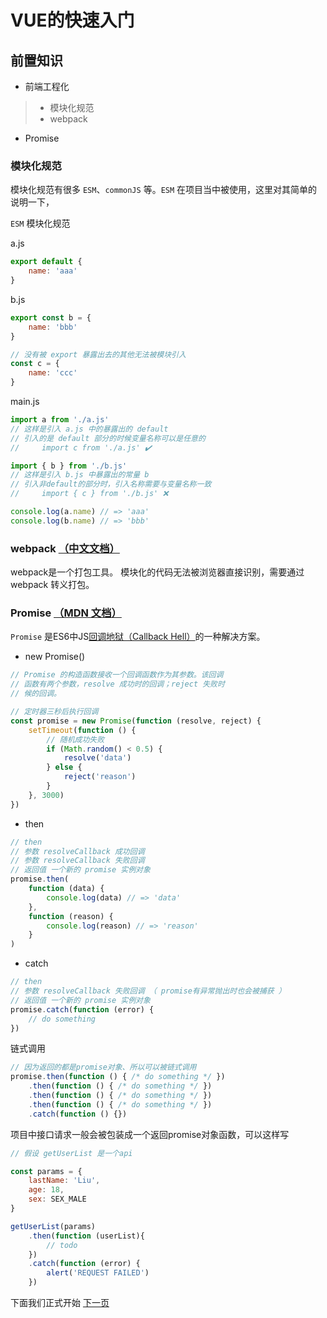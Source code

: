 # VUE的快速入门
## 前置知识
- 前端工程化
> - 模块化规范
> - webpack
- Promise
### 模块化规范
模块化规范有很多 `ESM`、`commonJS` 等。`ESM` 在项目当中被使用，这里对其简单的说明一下，

`ESM` 模块化规范

a.js
```javascript
export default {
    name: 'aaa'
}
```
b.js
```javascript
export const b = {
    name: 'bbb'
}

// 没有被 export 暴露出去的其他无法被模块引入
const c = {
    name: 'ccc'
}
```
main.js
```javascript
import a from './a.js' 
// 这样是引入 a.js 中的暴露出的 default
// 引入的是 default 部分的时候变量名称可以是任意的
//     import c from './a.js' ✔️

import { b } from './b.js'
// 这样是引入 b.js 中暴露出的常量 b
// 引入非default的部分时，引入名称需要与变量名称一致
//     import { c } from './b.js' ❌

console.log(a.name) // => 'aaa'
console.log(b.name) // => 'bbb'
```

### webpack [（中文文档）](https://webpack.docschina.org/concepts/)

webpack是一个打包工具。
模块化的代码无法被浏览器直接识别，需要通过 webpack 转义打包。

### Promise [（MDN 文档）](https://developer.mozilla.org/zh-CN/docs/Web/JavaScript/Reference/Global_Objects/Promise)
`Promise` 是ES6中JS[回调地狱（Callback Hell）](https://zhuanlan.zhihu.com/p/39580112)的一种解决方案。

- new Promise()
```javaScript
// Promise 的构造函数接收一个回调函数作为其参数。该回调
// 函数有两个参数，resolve 成功时的回调；reject 失败时
// 候的回调。

// 定时器三秒后执行回调
const promise = new Promise(function (resolve, reject) {
    setTimeout(function () {
        // 随机成功失败
        if (Math.random() < 0.5) {
            resolve('data')
        } else {
            reject('reason')
        }
    }, 3000)
})
```
- then
```javaScript
// then
// 参数 resolveCallback 成功回调
// 参数 resolveCallback 失败回调
// 返回值 一个新的 promise 实例对象
promise.then(
    function (data) {
        console.log(data) // => 'data'
    },
    function (reason) {
        console.log(reason) // => 'reason'
    }
)
```
- catch
```javaScript
// then
// 参数 resolveCallback 失败回调 （ promise有异常抛出时也会被捕获 ）
// 返回值 一个新的 promise 实例对象
promise.catch(function (error) {
    // do something
})
```
链式调用
```javaScript
// 因为返回的都是promise对象、所以可以被链式调用
promise.then(function () { /* do something */ })
    .then(function () { /* do something */ })
    .then(function () { /* do something */ })
    .then(function () { /* do something */ })
    .catch(function () {})
```
项目中接口请求一般会被包装成一个返回promise对象函数，可以这样写
```javaScript
// 假设 getUserList 是一个api

const params = {
    lastName: 'Liu',
    age: 18,
    sex: SEX_MALE
}

getUserList(params)
    .then(function (userList){
        // todo
    })
    .catch(function (error) {
        alert('REQUEST FAILED')
    })
```

下面我们正式开始 [下一页](./vue.md)